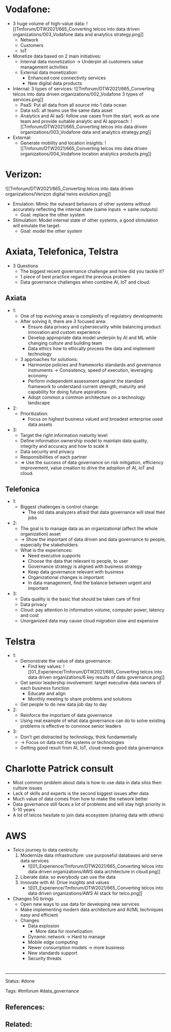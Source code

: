 # Vodafone:
- 3 huge volume of high-value data: ![[Tmforum/DTW2021/665_Converting telcos into data driven organizations/003_Vodafone data and analytics strategy.png]]
	- Network
	- Customers
	- IoT
- Monetize data based on 2 main initiatives:
	- Internal data monetization -> Underpin all customers value management activities
	- External data monetization:
		- Enhanced core connectivity services
		- New digital data products
- Internal: 3 types of services: ![[Tmforum/DTW2021/665_Converting telcos into data driven organizations/002_Vodafone 3 types of services.png]]
	- PaaS: Put all data from all source into 1 data ocean
	- Data ssS: all teams use the same data asset
	- Analytics and AI aaS: follow use cases from the start, work as one team and provide suitable analytic and AI approach: ![[Tmforum/DTW2021/665_Converting telcos into data driven organizations/003_Vodafone data and analytics strategy.png]]
- External: 
	- Generate mobility and location insights: ![[Tmforum/DTW2021/665_Converting telcos into data driven organizations/004_Vodafone location analytics products.png]]

# Verizon:
![[Tmforum/DTW2021/665_Converting telcos into data driven organizations/Verizon digital twins evolution.png]]
- Emulation: Mimic the outward behaviors of other systems without accurately reflecting the internal state (same inputs -> same outputs)
	- Goal: replace the other system
- Stimulation: Model internal state of other systems, a good stimulation will emulate the target.
	- Goal: model the other system

# Axiata, Telefonica, Telstra
- 3 Questions
	- The biggest recent governance challenge and how did you tackle it?
	- 1 piece of best practice regard the previous problem
	- Data governance challenges when combine AI, IoT and cloud.

## Axiata

- 1:
	- One of top evolving areas is complexity of regulatory developments
	- After solving it, there are 3 focused area:
		- Ensure data privacy and cybersecurity while balancing product innovation and custom experience
		- Develop appropriate data model underpin by AI and ML while changing culture and building team
		- Data ethics how to ethically process the data and implement technology
	- 3 approaches for solutions:
		- Harmonize policies and frameworks standards and governance instruments -> Consistency, speed of execution, leveraging economy
		- Perform independent assessment against the standard framework to understand current strength, maturity and capability for doing future aspirations
		- Adopt common a common architecture on a technology landscape
- 2:
	- Prioritization:
		- Focus on highest business valued and broadest enterprise used data assets
- 3:
	- Target the right information maturity level
	- Define information ownership model to maintain data quality, integrity and accuracy and how to scale it
	- Data security and privacy
	- Responsibilities of each partner
	- => Use the success of data governance on risk mitigation, efficiency improvement, value creation to drive the adoption of AI, IoT and cloud.

## Telefonica

- 1:
	- Biggest challenges is control change:
		- The old data analyzers afraid that data governance will steal their jobs
- 2:
	- The goal is to manage data as an organizational (affect the whole organization) asset
	- -> Show the important of data driven and data governance to people, especially the stakeholders
	- What is the experiences:
		- Need executive supports
		- Choose the data that relevant to people, to user
		- Governance strategy is aligned with business strategy
		- Keep data governance relevant with business
		- Organizational changes is important
		- In data management, find the balance between urgent and important
- 3:
	- Data quality is the basic that should be taken care of first
	- Data privacy
	- Cloud: pay attention to information volume, computer power, latency and cost
	- Unorganized data may cause cloud migration slow and expensive

# Telstra

- 1:
	- Demonstrate the value of data governance:
		- Find key values: ![[01_Experience/Tmforum/DTW2021/665_Converting telcos into data driven organizations/6 key results of data governance.png]]
	- Get senior leadership involvement: target executive data owners of each business function
		- Educate and align
		- Monthly meeting to share problems and solutions
	- Get people to do new data job day to day
- 2:
	- Reinforce the important of data governance
	- Using real example of what data governance can do to solve existing problems is effective to convince senior leaders
- 3:
	- Don't get distracted by technology, think fundamentally
	- -> Focus on data not the systems or technologies
	- Getting good result from AI, IoT, cloud needs good data governance

# Charlotte Patrick consult

- Most common problem about data is how to use data in data silos then culture issues
- Lack of skills and experts is the second biggest issues after data
- Much value of data comes from how to make the network better
- Data governance still faces a lot of problems and will stay high priority in 5-10 years
- A lot of telcos hesitate to join data ecosystem (sharing data with others)

# AWS
- Telco journey to data centricity
	1. Modernize data infrastructure: use purposeful databases and serve data services
		- ![[01_Experience/Tmforum/DTW2021/665_Converting telcos into data driven organizations/AWS data architecture in cloud.png]]
	2. Liberate data: so everybody can use the data
	3. Innovate with AI: Drive insights and values
		- ![[01_Experience/Tmforum/DTW2021/665_Converting telcos into data driven organizations/AWS AI stack for telco.png]]
- Changes 5G brings
	- Open new ways to use data for developing new services
	- Make implementing modern data architecture and AI/ML techniques easy and efficient
	- Changes
		- Data explosion
			- More data for monetization
		- Dynamic network -> Hard to manage
		- Mobile edge computing
		- Newer consumption models -> more business
		- New standards support
		- Security threats






# 

---
Status: #done 

Tags: #tmforum #data_governance

References:
-  

Related:
- 
